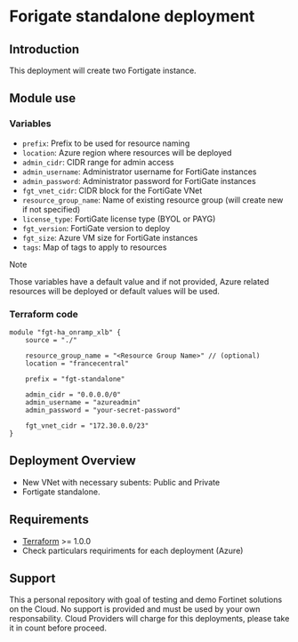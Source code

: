 # Forigate standalone deployment
## Introduction

This deployment will create two Fortigate instance. 

## Module use

### Variables

- `prefix`: Prefix to be used for resource naming
- `location`: Azure region where resources will be deployed
- `admin_cidr`: CIDR range for admin access
- `admin_username`: Administrator username for FortiGate instances
- `admin_password`: Administrator password for FortiGate instances
- `fgt_vnet_cidr`: CIDR block for the FortiGate VNet
- `resource_group_name`: Name of existing resource group (will create new if not specified)
- `license_type`: FortiGate license type (BYOL or PAYG)
- `fgt_version`: FortiGate version to deploy
- `fgt_size`: Azure VM size for FortiGate instances
- `tags`: Map of tags to apply to resources

> [!NOTE]
> Those variables have a default value and if not provided, Azure related resources will be deployed or default values will be used. 

### Terraform code

```hcl
module "fgt-ha_onramp_xlb" {
    source = "./"

    resource_group_name = "<Resource Group Name>" // (optional)
    location = "francecentral"

    prefix = "fgt-standalone"

    admin_cidr = "0.0.0.0/0"
    admin_username = "azureadmin"
    admin_password = "your-secret-password"

    fgt_vnet_cidr = "172.30.0.0/23"
}
```

## Deployment Overview

- New VNet with necessary subents: Public and Private
- Fortigate standalone.

## Requirements
* [Terraform](https://learn.hashicorp.com/terraform/getting-started/install.html) >= 1.0.0
* Check particulars requiriments for each deployment (Azure) 

## Support
This a personal repository with goal of testing and demo Fortinet solutions on the Cloud. No support is provided and must be used by your own responsability. Cloud Providers will charge for this deployments, please take it in count before proceed.

